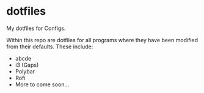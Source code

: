 # dotfiles
My dotfiles for Configs.

Within this repo are dotfiles for all programs where they have been modified from their defaults.
These include:
- abcde
- i3 (Gaps)
- Polybar
- Rofi
- More to come soon...
